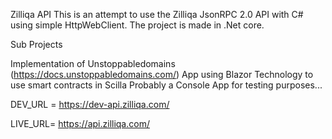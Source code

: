 Zilliqa API
This is an attempt to use the Zilliqa JsonRPC 2.0 API with C# using simple HttpWebClient. The project is made in .Net core.

Sub Projects

Implementation of Unstoppabledomains (https://docs.unstoppabledomains.com/)
App using Blazor Technology to use smart contracts in Scilla
Probably a Console App for testing purposes...


DEV_URL = https://dev-api.zilliqa.com/

LIVE_URL= https://api.zilliqa.com/
